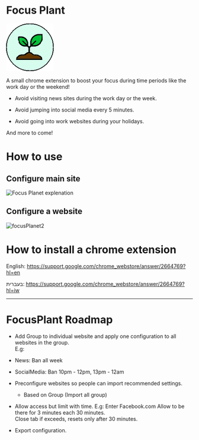 # Focus Plant

![LogoAnim](/Images/logoAnim.gif)

A small chrome extension to boost your focus during time periods like the work day or the weekend!  

- Avoid visiting news sites during the work day or the week.  
  
- Avoid jumping into social media every 5 minutes.  

- Avoid going into work websites during your holidays.  

And more to come!

# How to use

## Configure main site
![Focus Planet explenation](https://user-images.githubusercontent.com/4838211/178327585-b3f6dbd7-513c-4dc5-aad1-554b26fb3d23.png)

## Configure a website

![focusPlanet2](https://user-images.githubusercontent.com/4838211/178328564-f9af0056-f498-4c1e-86c8-40c62ac1fa8d.png)


# How to install a chrome extension

English: 
https://support.google.com/chrome_webstore/answer/2664769?hl=en

בעברית:
https://support.google.com/chrome_webstore/answer/2664769?hl=iw


---

# FocusPlant Roadmap

- Add Group to individual website and apply one configuration to all websites in the group.  
E.g: 
- News: Ban all week
- SocialMedia: Ban 10pm - 12pm, 13pm - 12am 

- Preconfigure websites so people can import recommended settings.
  - Based on Group (Import all group)

- Allow access but limit with time.
E.g: Enter Facebook.com
Allow to be there for 3 minutes each 30 minutes.  
Close tab if exceeds, resets only after 30 minutes.  

- Export configuration.  